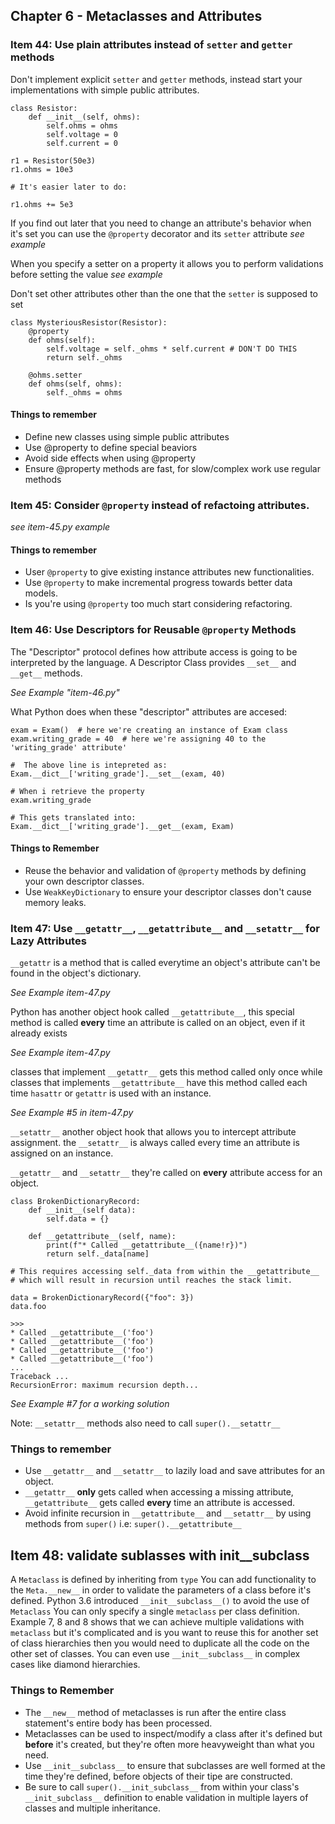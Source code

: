 ## Chapter 6 - Metaclasses and Attributes

### Item 44: Use plain attributes instead of `setter` and `getter` methods

Don't implement explicit `setter` and `getter` methods, instead start your implementations with simple public attributes.

```
class Resistor:
    def __init__(self, ohms):
        self.ohms = ohms
        self.voltage = 0
        self.current = 0

r1 = Resistor(50e3)
r1.ohms = 10e3

# It's easier later to do:

r1.ohms += 5e3
```

If you find out later that you need to change an attribute's behavior when it's set you can use the `@property` decorator and its `setter` attribute *see example*

When you specify a setter on a property it allows you to perform validations before setting the value *see example*

Don't set other attributes other than the one that the `setter` is supposed to set

```
class MysteriousResistor(Resistor):
    @property
    def ohms(self):
        self.voltage = self._ohms * self.current # DON'T DO THIS
        return self._ohms

    @ohms.setter
    def ohms(self, ohms):
        self._ohms = ohms
```

#### Things to remember

* Define new classes using simple public attributes
* Use @property to define special beaviors
* Avoid side effects when using @property
* Ensure @property methods are fast, for slow/complex work use regular methods

### Item 45: Consider `@property` instead of refactoing attributes.

*see item-45.py example*

#### Things to remember

* User `@property` to give existing instance attributes new functionalities.
* Use `@property` to make incremental progress towards better data models.
* Is you're using `@property` too much start considering refactoring.

### Item 46: Use Descriptors for Reusable `@property` Methods

The "Descriptor" protocol defines how attribute access is going to be interpreted by the language.
A Descriptor Class provides `__set__` and `__get__` methods.

*See Example "item-46.py"*

What Python does when these "descriptor" attributes are accesed:

```
exam = Exam()  # here we're creating an instance of Exam class
exam.writing_grade = 40  # here we're assigning 40 to the 'writing_grade' attribute'

#  The above line is intepreted as:
Exam.__dict__['writing_grade'].__set__(exam, 40)

# When i retrieve the property
exam.writing_grade

# This gets translated into:
Exam.__dict__['writing_grade'].__get__(exam, Exam)
```

#### Things to Remember

* Reuse the behavior and validation of `@property` methods by defining your own descriptor classes.
* Use `WeakKeyDictionary` to ensure your descriptor classes don't cause memory leaks.

### Item 47: Use `__getattr__`, `__getattribute__` and `__setattr__` for Lazy Attributes 

`__getattr` is a method that is called everytime an object's attribute can't be found in the object's dictionary.

*See Example item-47.py*

Python has another object hook called `__getattribute__`, this special method is called **every** time an attribute is called on an object, even if it already exists

*See Example item-47.py*

classes that implement `__getattr__` gets this method called only once while classes that implements `__getattribute__`  have this method called each time `hasattr` or `getattr` is used with an instance.

*See Example #5 in item-47.py*

`__setattr__` another object hook that allows you to intercept attribute assignment.
the `__setattr__` is always called every time an attribute is assigned on an instance.

`__getattr__` and `__setattr__` they're called on **every** attribute access for an object.

```
class BrokenDictionaryRecord:
    def __init__(self data):
        self.data = {}

    def __getattribute__(self, name):
        print(f"* Called __getattribute__({name!r})")
        return self._data[name]

# This requires accessing self._data from within the __getattribute__ 
# which will result in recursion until reaches the stack limit.

data = BrokenDictionaryRecord({"foo": 3})
data.foo

>>>
* Called __getattribute__('foo')
* Called __getattribute__('foo')
* Called __getattribute__('foo')
* Called __getattribute__('foo')
...
Traceback ...
RecursionError: maximum recursion depth...
```

*See Example #7 for a working solution*

Note: `__setattr__` methods also need to call `super().__setattr__` 

### Things to remember

* Use `__getattr__` and `__setattr__` to lazily load and save attributes for an object.
* `__getattr__` **only** gets called when accessing a missing attribute, `__getattribute__` gets called **every** time an attribute is accessed.
* Avoid infinite recursion in `__getattribute__` and `__setattr__` by using methods from `super()` i.e: `super().__getattribute__`


## Item 48: validate sublasses with __init__subclass__

A `Metaclass` is defined by inheriting from `type`
You can add functionality to the `Meta.__new__` in order to validate the parameters of a class before it's defined.
Python 3.6 introduced `__init__subclass__()` to avoid the use of `Metaclass`
You can only specify a single `metaclass` per class definition.
Example 7, 8 and 8 shows that we can achieve multiple validations with `metaclass` but it's complicated and is you want to reuse this for another set of class hierarchies then you would need to duplicate all the code on the other set of classes.
You can even use `__init__subclass__` in complex cases like diamond hierarchies.

### Things to Remember

* The `__new__` method of metaclasses is run after the entire class statement's entire body has been processed.
* Metaclasses can be used to inspect/modify a class after it's defined but **before** it's created, but they're often more heavyweight than what you need.
* Use `__init__subclass__` to ensure that subclasses are well formed at the time they're defined, before objects of their tipe are constructed.
* Be sure to call `super().__init_subclass__` from within your class's `__init_subclass__` definition to enable validation in multiple layers of classes and multiple inheritance.
